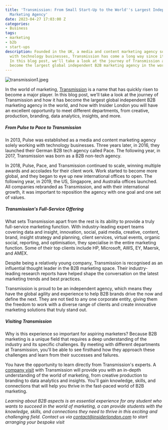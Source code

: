 ```yaml
---
title: 'Transmission: From Small Start-Up to the World''s Largest Independent B2B
  Marketing Agency'
date: 2023-04-27 17:03:00 Z
categories:
- Business
tags:
- marketing
- b2b
- start-ups
description: Founded in the UK, a media and content marketing agency solely working
  with technology businesses, Transmission has come a long way since its early days.
  In this blog post, we'll take a look at the journey of Transmission and how it has
  become the largest global independent B2B marketing agency in the world.
---
```


![transmission1.jpeg](/uploads/transmission1.jpeg)

In the world of marketing, [Transmission](https://transmissionagency.com/en-gb) is a name that has quickly risen to become a major player. In this blog post, we'll take a look at the journey of Transmission and how it has become the largest global independent B2B marketing agency in the world, and how with Insider London you will have an excellent opportunity to meet different departments, from creative, production, branding, data analytics, insights, and more.

##### From Pulse to Pace to Transmission

In 2013, Pulse was established as a media and content marketing agency solely working with technology businesses. Three years later, in 2016, they launched their German B2B tech agency called Pace. The following year, in 2017, Transmission was born as a B2B non-tech agency.

In 2018, Pulse, Pace, and Transmission continued to scale, winning multiple awards and accolades for their client work. Work started to become more global, and they began to eye up new international offices to open. The following year, in 2019, the US, Singapore, and Australia offices launched. All companies rebranded as Transmission, and with their international growth, it was important to reposition the agency with one goal and one set of values.  

##### Transmission's Full-Service Offering

What sets Transmission apart from the rest is its ability to provide a truly full-service marketing function. With industry-leading expert teams covering data and insight, innovation, social, paid media, creative, content, brand, insight strategy and planning, client services, virtual events, organic social, reporting, and optimisation, they specialise in the entire marketing function. Some of their top clients include HP, Microsoft, AWS, EY, Maersk, and AMEX.

Despite being a relatively young company, Transmission is recognised as an influential thought leader in the B2B marketing space. Their industry-leading research reports have helped shape the conversation on the latest marketing trends and best practices. 

Transmission is proud to be an independent agency, which means they have the global agility and experience to help B2B brands drive the now and define the next. They are not tied to any one corporate entity, giving them the freedom to work with a diverse range of clients and create innovative marketing solutions that truly stand out.

##### Visiting Transmission

Why is this experience so important for aspiring marketers? Because B2B marketing is a unique field that requires a deep understanding of the industry and its specific challenges. By meeting with different departments at Transmission, you'll be able to see firsthand how they approach these challenges and learn from their successes and failures.

You have the opportunity to learn directly from Transmission's experts. A [company visit](https://www.insiderlondon.com/london/company-visits/) with Transmission will provide you with an in-depth understanding of the world of marketing, from creative production to branding to data analytics and insights. You'll gain knowledge, skills, and connections that will help you thrive in the fast-paced world of B2B marketing.

*Learning about B2B aspects is an essential experience for any student who wants to succeed in the world of marketing, a  can provide students with the knowledge, skills, and connections they need to thrive in this exciting and challenging field. Contact us via <a href="mailto:contact@insiderlondon.com">contact@insiderlondon.com</a> to start arranging your bespoke visit*





